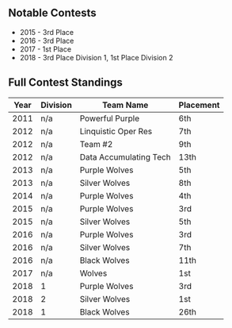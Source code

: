 ## Notable Contests ##

* 2015 - 3rd Place
* 2016 - 3rd Place
* 2017 - 1st Place
* 2018 - 3rd Place Division 1, 1st Place Division 2 

## Full Contest Standings ## 

| Year | Division | Team Name |  Placement |
| ---- | --- | --- | --- |
| 2011 | n/a | Powerful Purple | 6th |
| 2012 | n/a | Linquistic Oper Res | 7th |
| 2012 | n/a | Team #2 | 9th |
| 2012 | n/a | Data Accumulating Tech | 13th |
| 2013 | n/a | Purple Wolves | 5th |
| 2013 | n/a | Silver Wolves | 8th |
| 2014 | n/a | Purple Wolves | 4th |
| 2015 | n/a | Purple Wolves | 3rd |
| 2015 | n/a | Silver Wolves | 5th |
| 2016 | n/a | Purple Wolves | 3rd |
| 2016 | n/a | Silver Wolves | 7th |
| 2016 | n/a | Black Wolves | 11th |
| 2017 | n/a | Wolves | 1st| 
| 2018 | 1 | Purple Wolves | 3rd |
| 2018 | 2 | Silver Wolves | 1st |
| 2018 | 1 | Black Wolves | 26th |
